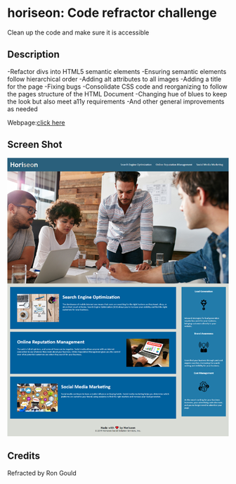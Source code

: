 # horiseon: Code refractor challenge
Clean up the code and make sure it is accessible

## Description
-Refactor divs into HTML5 semantic elements
-Ensuring semantic elements follow hierarchical order
-Adding alt attributes to all images
-Adding a title for the page
-Fixing bugs
-Consolidate CSS code and reorganizing to follow the pages structure of the HTML Document
-Changing hue of blues to keep the look but also meet a11y requirements
-And other general improvements as needed

Webpage:[click here](https://R0nG13.github.io/horiseon/)

## Screen Shot
![screenshot of the finished project](r0ng13.github.io_horiseon_ScreenShot.png)

## Credits
Refracted by Ron Gould








